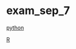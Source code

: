 # exam_sep_7

[python](https://github.com/fleurdeloijer/exam_sep_7/blob/master/exam_Sep_7_2018_finished.ipynb)


[R](https://github.com/fleurdeloijer/exam_sep_7/blob/master/exam_1_student_finished.ipynb)
